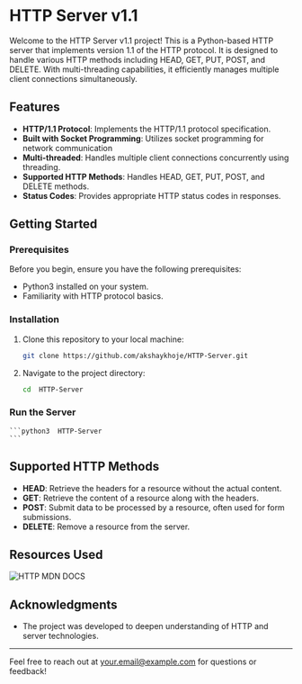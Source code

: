 # HTTP Server v1.1


Welcome to the HTTP Server v1.1 project! This is a Python-based HTTP server that implements version 1.1 of the HTTP protocol. It is designed to handle various HTTP methods including HEAD, GET, PUT, POST, and DELETE. With multi-threading capabilities, it efficiently manages multiple client connections simultaneously.

## Features

- **HTTP/1.1 Protocol**: Implements the HTTP/1.1 protocol specification.
- **Built with Socket Programming**: Utilizes socket programming for network communication
- **Multi-threaded**: Handles multiple client connections concurrently using threading.
- **Supported HTTP Methods**: Handles HEAD, GET, PUT, POST, and DELETE methods.
- **Status Codes**: Provides appropriate HTTP status codes in responses.

## Getting Started

### Prerequisites

Before you begin, ensure you have the following prerequisites:

- Python3 installed on your system.
- Familiarity with HTTP protocol basics.

### Installation

1. Clone this repository to your local machine:

    ```bash
    git clone https://github.com/akshaykhoje/HTTP-Server.git
    ```

2. Navigate to the project directory:

    ```bash
    cd  HTTP-Server
    ```

###  Run the Server

    ```python3  HTTP-Server
    ```


## Supported HTTP Methods

- **HEAD**: Retrieve the headers for a resource without the actual content.
- **GET**: Retrieve the content of a resource along with the headers.
- **POST**: Submit data to be processed by a resource, often used for form submissions.
- **DELETE**: Remove a resource from the server.

## Resources Used

![HTTP MDN DOCS](https://developer.mozilla.org/en-US/docs/Web/HTTP)

## Acknowledgments

- The project was developed to deepen understanding of HTTP and server technologies.
---

Feel free to reach out at your.email@example.com for questions or feedback!
